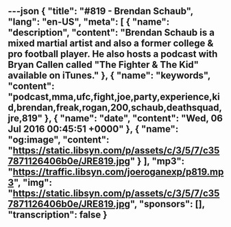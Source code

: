 ---json
{
  "title": "#819 - Brendan Schaub",
  "lang": "en-US",
  "meta": [
    {
      "name": "description",
      "content": "Brendan Schaub is a mixed martial artist and also a former college & pro football player. He also hosts a podcast with Bryan Callen called \"The Fighter & The Kid\" available on iTunes."
    },
    {
      "name": "keywords",
      "content": "podcast,mma,ufc,fight,joe,party,experience,kid,brendan,freak,rogan,200,schaub,deathsquad,jre,819"
    },
    {
      "name": "date",
      "content": "Wed, 06 Jul 2016 00:45:51 +0000"
    },
    {
      "name": "og:image",
      "content": "https://static.libsyn.com/p/assets/c/3/5/7/c357871126406b0e/JRE819.jpg"
    }
  ],
  "mp3": "https://traffic.libsyn.com/joeroganexp/p819.mp3",
  "img": "https://static.libsyn.com/p/assets/c/3/5/7/c357871126406b0e/JRE819.jpg",
  "sponsors": [],
  "transcription": false
}
---
<episode-header />

<timemark seconds="0" />

<transcribe-call-to-action />

<episode-footer />